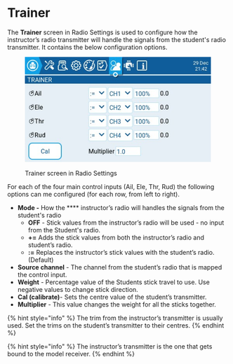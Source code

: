 # Trainer

The **Trainer** screen in Radio Settings is used to configure how the instructor’s radio transmitter will handle the signals from the student's radio transmitter. It contains the below configuration options.&#x20;

<figure><img src="../../../.gitbook/assets/trainer2.jpg" alt=""><figcaption><p>Trainer screen in Radio Settings</p></figcaption></figure>

For each of the four main control inputs (Ail, Ele, Thr, Rud) the following options can me configured (for each row, from left to right).

* **Mode -** How the **** instructor’s radio will handles the signals from the student's radio&#x20;
  * **OFF** - Stick values from the instructor’s radio will be used - no input from the Student's radio.
  * **+=** Adds the stick values from both the instructor’s radio and student’s radio.
  * **:=** Replaces the instructor’s stick values with the student’s radio. (Default)
* **Source channel** - The channel from the student’s radio that is mapped the control input.
* **Weight** - Percentage value of the Students stick travel to use. Use negative values to change stick direction.
* **Cal (calibrate)**- Sets the centre value of the student’s transmitter.
* **Multiplier** - This value changes the weight for all the sticks together.&#x20;

{% hint style="info" %}
The trim from the instructor’s transmitter is usually used. Set the trims on the student’s transmitter to their centres.
{% endhint %}

{% hint style="info" %}
The instructor’s transmitter is the one that gets bound to the model receiver.
{% endhint %}
